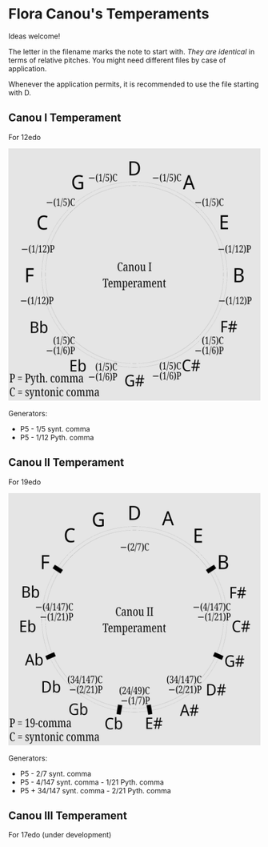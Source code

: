 # Flora Canou's Temperaments

Ideas welcome!

The letter in the filename marks the note to start with. _They are identical_ in terms of relative pitches. You might need different files by case of application. 

Whenever the application permits, it is recommended to use the file starting with D. 

## Canou I Temperament
For 12edo

![Canou1](/images/canou1.png)

Generators: 
* P5 - 1/5 synt. comma
* P5 - 1/12 Pyth. comma

## Canou II Temperament
For 19edo

![Canou2](/images/canou2.png)

Generators:
* P5 - 2/7 synt. comma
* P5 - 4/147 synt. comma - 1/21 Pyth. comma
* P5 + 34/147 synt. comma - 2/21 Pyth. comma

## Canou III Temperament
For 17edo (under development)
